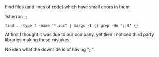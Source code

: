 #

Find files (and lines of code) which have small errors in them.

1st error:
;;

```
find . -type f -name "*.inc" | xargs -I {} grep -Hn ';;$' {}
```

At first I thought it was due to our company, yet then I noticed third party libraries making these mistakes.

No idea what the downside is of having ";;".
